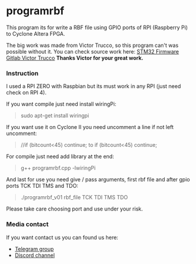 # programrbf

This program its for write a RBF file using GPIO ports of RPI (Raspberry Pi) to Cyclone Altera FPGA.

The big work was made from Victor Trucco, so this program can't was possible without it. You can check source work here:
[STM32 Firmware Gitlab Victor Trucco](https://gitlab.com/victor.trucco/Multicore/-/tree/master/System/STM32)
**Thanks Victor for your great work.**


### **Instruction**

I used a RPI ZERO with Raspbian but its must work in any RPI (just need check on RPI 4).

If you want compile just need install wiringPi:
>sudo apt-get install wiringpi

If you want use it on Cyclone II you need uncomment a line if not left uncomment:

>//if (bitcount<45) continue;
to
>if (bitcount<45) continue;

For compile just need add library at the end:

>g++ programrbf.cpp -lwiringPi

And last for use you need give / pass arguments, first rbf file and after gpio ports TCK TDI TMS and TDO:

>./programrbf_v01 rbf_file TCK TDI TMS TDO

Please take care choosing port and use under your risk.

### **Media contact**

If you want contact us you can found us here:

* [Telegram group](https://t.me/CYC1000)
* [Discord channel](https://discord.gg/YDdmtwh)
